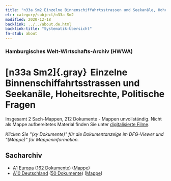 ```yaml
---
title: "n33a Sm2 Einzelne Binnenschiffahrtsstrassen und Seekanäle, Hoheitsrechte, Politische Fragen"
etr: category/subject/n33a Sm2
modified: 2020-12-18
backlink: ../../about.de.html
backlink-title: "Systematik-Übersicht"
fn-stub: about
---
```


### Hamburgisches Welt-Wirtschafts-Archiv (HWWA)
# [n33a Sm2]{.gray}&#8201; Einzelne Binnenschiffahrtsstrassen und Seekanäle, Hoheitsrechte, Politische Fragen&#160; 




Insgesamt 2 Sach-Mappen, 212 Dokumente - Mappen unvollständig.
Nicht als Mappe aufbereitetes Material finden Sie unter [digitalisierte Filme](/film/h1_sh).

_Klicken Sie "(xy Dokumente)" für die Dokumentanzeige im DFG-Viewer und "(Mappe)" für Mappeninformation._

## Sacharchiv



- [A1 Europa](../../../geo/about.de.html#A1) (<a href="https://dfg-viewer.de/show/?tx_dlf[id]=https://pm20.zbw.eu/mets/sh/1408xx/140892/1456xx/145653/public.mets.de.xml" target="_blank">162 Dokumente</a>) ([Mappe](http://purl.org/pressemappe20/folder/sh/140892,145653))
- [A10 Deutschland](../../../geo/about.de.html#A10) (<a href="https://dfg-viewer.de/show/?tx_dlf[id]=https://pm20.zbw.eu/mets/sh/1261xx/126128/1456xx/145653/public.mets.de.xml" target="_blank">50 Dokumente</a>) ([Mappe](http://purl.org/pressemappe20/folder/sh/126128,145653))



